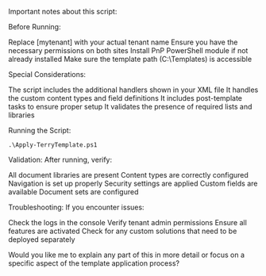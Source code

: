 Important notes about this script:

Before Running:

Replace [mytenant] with your actual tenant name
Ensure you have the necessary permissions on both sites
Install PnP PowerShell module if not already installed
Make sure the template path (C:\Templates) is accessible


Special Considerations:

The script includes the additional handlers shown in your XML file
It handles the custom content types and field definitions
It includes post-template tasks to ensure proper setup
It validates the presence of required lists and libraries


Running the Script:

    .\Apply-TerryTemplate.ps1

Validation:
After running, verify:


All document libraries are present
Content types are correctly configured
Navigation is set up properly
Security settings are applied
Custom fields are available
Document sets are configured


Troubleshooting:
If you encounter issues:


Check the logs in the console
Verify tenant admin permissions
Ensure all features are activated
Check for any custom solutions that need to be deployed separately

Would you like me to explain any part of this in more detail or focus on a specific aspect of the template application process?
